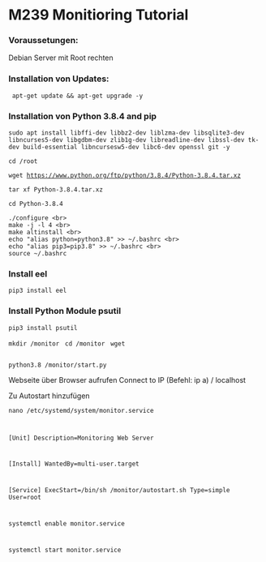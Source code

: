 <h1>M239 Monitioring Tutorial </h1>


<h3>Voraussetungen: </h3>
Debian Server mit Root rechten


<h3>Installation von Updates: </h3>
<code> apt-get update && apt-get upgrade -y </code>


<h3>Installation von Python 3.8.4 and pip </h3>
<code>sudo apt install libffi-dev libbz2-dev liblzma-dev libsqlite3-dev libncurses5-dev libgdbm-dev zlib1g-dev libreadline-dev libssl-dev tk-dev build-essential libncursesw5-dev libc6-dev openssl git -y </code>

<code>cd /root </code>

<code>wget https://www.python.org/ftp/python/3.8.4/Python-3.8.4.tar.xz </code>

<code>tar xf Python-3.8.4.tar.xz </code>

<code>cd Python-3.8.4 </code>

```
./configure <br>
make -j -l 4 <br>
make altinstall <br>
echo "alias python=python3.8" >> ~/.bashrc <br>
echo "alias pip3=pip3.8" >> ~/.bashrc <br>
source ~/.bashrc
```
<h3>Install eel </h3>
<code>pip3 install eel </code>

<h3>Install Python Module psutil </h3>
<code>pip3 install psutil </code>

<code>mkdir /monitor </code>
<code>cd /monitor </code>
<code>wget <Link> </code>

<code>python3.8 /monitor/start.py </code>

 Webseite über Browser aufrufen 
Connect to IP (Befehl: ip a) / localhost

Zu Autostart hinzufügen


<code>nano /etc/systemd/system/monitor.service


[Unit]
Description=Monitoring Web Server

[Install]
WantedBy=multi-user.target

[Service]
ExecStart=/bin/sh /monitor/autostart.sh
Type=simple
User=root



systemctl enable monitor.service

systemctl start monitor.service

